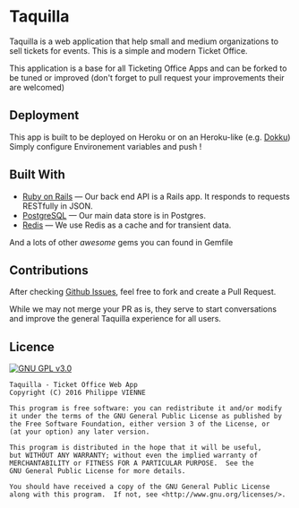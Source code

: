 # Taquilla

Taquilla is a web application that help small and medium organizations to 
sell tickets for events. This is a simple and modern Ticket Office.

This application is a base for all Ticketing Office Apps and can be forked to be tuned or
improved (don't forget to pull request your improvements their are welcomed)

## Deployment

This app is built to be deployed on Heroku or on an Heroku-like (e.g. [Dokku](https://github.com/dokku/dokku))
Simply configure Environement variables and push !

## Built With

- [Ruby on Rails](https://github.com/rails/rails) &mdash; Our back end API is a Rails app. It responds to requests RESTfully in JSON.
- [PostgreSQL](http://www.postgresql.org/) &mdash; Our main data store is in Postgres.
- [Redis](http://redis.io/) &mdash; We use Redis as a cache and for transient data.

And a lots of other *awesome* gems you can found in Gemfile

## Contributions

After checking [Github Issues](https://github.com/BdEINSALyon/Taquilla), feel free to fork and create a Pull Request.

While we may not merge your PR as is, they serve to start conversations and improve the general Taquilla 
experience for all users.

## Licence

[![GNU GPL v3.0](http://www.gnu.org/graphics/gplv3-127x51.png)](http://www.gnu.org/licenses/gpl.html)

```
Taquilla - Ticket Office Web App
Copyright (C) 2016 Philippe VIENNE

This program is free software: you can redistribute it and/or modify
it under the terms of the GNU General Public License as published by
the Free Software Foundation, either version 3 of the License, or
(at your option) any later version.

This program is distributed in the hope that it will be useful,
but WITHOUT ANY WARRANTY; without even the implied warranty of
MERCHANTABILITY or FITNESS FOR A PARTICULAR PURPOSE.  See the
GNU General Public License for more details.

You should have received a copy of the GNU General Public License
along with this program.  If not, see <http://www.gnu.org/licenses/>.
```

